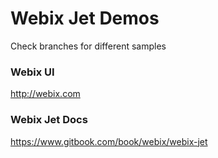 Webix Jet Demos
================

Check branches for different samples

### Webix UI
http://webix.com

### Webix Jet Docs
https://www.gitbook.com/book/webix/webix-jet